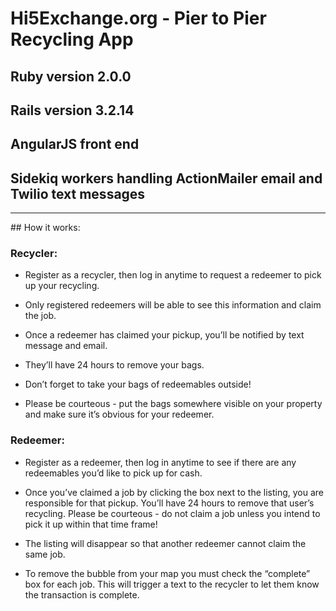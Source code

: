 # Hi5Exchange.org - Pier to Pier Recycling App

## Ruby version 2.0.0

## Rails version 3.2.14

## AngularJS front end

## Sidekiq workers handling ActionMailer email and Twilio text messages

<hr>
## How it works:

### Recycler:
* Register as a recycler, then log in anytime to request a redeemer to pick up your recycling.

* Only registered redeemers will be able to see this information and claim the job.

* Once a redeemer has claimed your pickup, you’ll be notified by text message and email.

* They’ll have 24 hours to remove your bags.

* Don’t forget to take your bags of redeemables outside!

* Please be courteous - put the bags somewhere visible on your property and make sure it’s obvious for your redeemer.

### Redeemer:
* Register as a redeemer, then log in anytime to see if there are any redeemables you’d like to pick up for cash.

* Once you’ve claimed a job by clicking the box next to the listing, you are responsible for that pickup. You’ll have 24 hours to remove that user’s recycling. Please be courteous - do not claim a job unless you intend to pick it up within that time frame!

* The listing will disappear so that another redeemer cannot claim the same job.

* To remove the bubble from your map you must check the “complete” box for each job. This will trigger a text to the recycler to let them know the transaction is complete.
